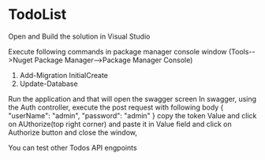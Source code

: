 # TodoList
Open and Build the solution in Visual Studio

Execute following commands in package manager console window (Tools-->Nuget Package Manager-->Package Manager Console)
1. Add-Migration InitialCreate
2. Update-Database

Run the application and that will open the swagger screen
In swagger, using the Auth controller, execute the post request with following body
{
  "userName": "admin",
  "password": "admin"
}
copy the token Value and click on AUthorize(top right corner) and paste it in Value field and click on Authorize button and close the window,

You can test other Todos API engpoints

 


